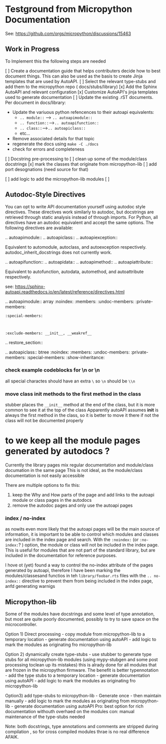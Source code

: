 # Testground from Micropython Documentation

See: https://github.com/orgs/micropython/discussions/15463
## Work in Progress

To Implement this the following steps are needed 

 [ ] Create a documentation guide that helps contributers decide how to best document things. This can also be used as the basis to create Jinja templates that are used by AutoAPI.
 [ ] Select the relevant type-stubs and add them to the micropython repo 
  ( docs/stubs/library)
 [x] Add the Sphinx AutoAPI and relevant configuration 
 [x] Customize AutoAPI's jinja templates used to generate documentation 
 [ ] Update the existing .rST documents.
  Per document in docs/library:
  - Update the variuous python refencences to their autoapi equivalents:
    - `.. module::` --> `.. autoapimodule::`
    - `.. function::`-->`.. autoapifunction::`
    - `.. class::`-->`.. autoapiclass::`
    - etc...
  - Remove associated details for that topic 
  - regenerate the docs using `make -C ./docs`
  - check for errors and completeness

 [ ] Docstring pre-processing to 
    [ ] clean up some of the module/class docstrings 
    [x] mark the classes that originate from micropython-lib
    [ ] add port desognations (need source for that)

 [ ] add logic to add the micropython-lib modules 
 [ ] 

## Autodoc-Style Directives

You can opt to write API documentation yourself using autodoc style directives. These directives work similarly to autodoc, but docstrings are retrieved through static analysis instead of through imports.
For Python, all directives have an autodoc equivalent and accept the same options. The following directives are available:

.. autoapimodule::
.. autoapiclass::
.. autoapiexception::

Equivalent to automodule, autoclass, and autoexception respectively. autodoc_inherit_docstrings does not currently work.

.. autoapifunction::
.. autoapidata::
.. autoapimethod::
.. autoapiattribute::

Equivalent to autofunction, autodata, automethod, and autoattribute respectively.

see: https://sphinx-autoapi.readthedocs.io/en/latest/reference/directives.html


.. autoapimodule:: array
    :noindex:
    :members:
    :undoc-members:
    :private-members: 

    :special-members:



    :exclude-members: __init__, __weakref__

.. restore_section::


   .. autoapiclass:: btree
        :noindex:
        :members:
        :undoc-members:
        :private-members: 
        :special-members:
        :show-inheritance:



### check example codeblocks for \n or \n 

all special charactes should have an extra `\` so `\n` should be `\\n`


### move class __init__ methods to the first method in the class
stubber places the `__init__` method at the end of the class, but it is more common to see it at the top of the class
Apparently autoAPI assumes __init__ is always the first method in the class, so it is better to move it there
if not the class will not be documented properly


# to we keep all the module pages generated by autodocs ?
Currently the library pages mix regular documentation and module/class documation in the same page 
This is not ideal, as the module/class documentation is not easily accessible

There are multiple options to fix this:
1) keep the Why and How parts of the page and add links to the autoapi module or class pages in the autodocs
2) remove the autodoc pages and only use the autoapi pages


### index / no-index
as nowits even more likely that the autoapi pages will be the main source of information, it is important to be able to control which modules and classes are included in the index page and search.
With the `:noindex:` (or `:no-index:`? ) option, the module or class will not be included in the index page. This is useful for modules that are not part of the standard library, but are included in the documentation for reference purposes.

I hove ot (yet) found a way to control the no-index attribute of the pages generated by autoapi, 
therefore I have been marking the modules/classesand functios in teh `library/foobar.rts` files with the `.. no-index::` directive to prevent them from being included in the index page, anfd generating warnigs 



## Micropython-lib 

Some of the modules have docstrings and some level of type annotation, but most are quite poorly documented, possibly to try to save space on the microcontroller.


Option 1) Direct processing 
    - copy module from micropython-lib to a temporary location
    - generate documentation using autoAPI 
    - add logic to mark the modules as originating fro micropython-lib 

Option 2) dynamically create type-stubs 
    - use stubber to generate type stubs for all micropython-lib modules (using mypy-stubgen and some post processing toclean up its mistakes) 
      this is alrady done for all modules that are frozen in the micropython firmware.
      The benefit is better typennotation
    - add the type stubs to a temporary location
    - generate documentation using autoAPI 
    - add logic to mark the modules as originating fro micropython-lib 

Option3) add type-stubs to micropython-lib
    - Generate once - then maintain manually
    - add logic to mark the modules as originating from micropython-lib 
    - generate documentation using autoAPI
    Pro: best option for rich documentation withouth overhaed on the modules 
    con: manual maintenance of the type-stubs needed 


Note: 
  both docstrings, type annotations and comments are stripped during compilation , so for cross compiled modules thrae is no real difference AFAIK.






